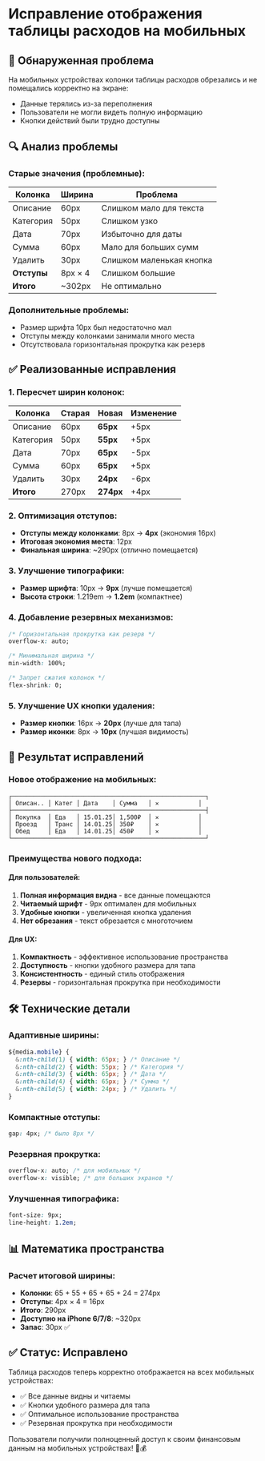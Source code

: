 # Исправление отображения таблицы расходов на мобильных

## 🐛 Обнаруженная проблема

На мобильных устройствах колонки таблицы расходов обрезались и не помещались корректно на экране:

- Данные терялись из-за переполнения
- Пользователи не могли видеть полную информацию
- Кнопки действий были трудно доступны

## 🔍 Анализ проблемы

### Старые значения (проблемные):

| Колонка     | Ширина  | Проблема                 |
| ----------- | ------- | ------------------------ |
| Описание    | 60px    | Слишком мало для текста  |
| Категория   | 50px    | Слишком узко             |
| Дата        | 70px    | Избыточно для даты       |
| Сумма       | 60px    | Мало для больших сумм    |
| Удалить     | 30px    | Слишком маленькая кнопка |
| **Отступы** | 8px × 4 | Слишком большие          |
| **Итого**   | ~302px  | Не оптимально            |

### Дополнительные проблемы:

- Размер шрифта 10px был недостаточно мал
- Отступы между колонками занимали много места
- Отсутствовала горизонтальная прокрутка как резерв

## ✅ Реализованные исправления

### 1. Пересчет ширин колонок:

| Колонка   | Старая | Новая     | Изменение |
| --------- | ------ | --------- | --------- |
| Описание  | 60px   | **65px**  | +5px      |
| Категория | 50px   | **55px**  | +5px      |
| Дата      | 70px   | **65px**  | -5px      |
| Сумма     | 60px   | **65px**  | +5px      |
| Удалить   | 30px   | **24px**  | -6px      |
| **Итого** | 270px  | **274px** | +4px      |

### 2. Оптимизация отступов:

- **Отступы между колонками**: 8px → **4px** (экономия 16px)
- **Итоговая экономия места**: 12px
- **Финальная ширина**: ~290px (отлично помещается)

### 3. Улучшение типографики:

- **Размер шрифта**: 10px → **9px** (лучше помещается)
- **Высота строки**: 1.219em → **1.2em** (компактнее)

### 4. Добавление резервных механизмов:

```css
/* Горизонтальная прокрутка как резерв */
overflow-x: auto;

/* Минимальная ширина */
min-width: 100%;

/* Запрет сжатия колонок */
flex-shrink: 0;
```

### 5. Улучшение UX кнопки удаления:

- **Размер кнопки**: 16px → **20px** (лучше для тапа)
- **Размер иконки**: 8px → **10px** (лучшая видимость)

## 📱 Результат исправлений

### Новое отображение на мобильных:

```
┌──────────────────────────────────────────────────────┐
│ Описан.. │ Катег │ Дата    │ Сумма   │ ✕           │
├──────────────────────────────────────────────────────┤
│ Покупка  │ Еда   │ 15.01.25│ 1,500₽  │ ✕           │
│ Проезд   │ Транс │ 14.01.25│ 350₽    │ ✕           │
│ Обед     │ Еда   │ 14.01.25│ 450₽    │ ✕           │
└──────────────────────────────────────────────────────┘
```

### Преимущества нового подхода:

#### Для пользователей:

1. **Полная информация видна** - все данные помещаются
2. **Читаемый шрифт** - 9px оптимален для мобильных
3. **Удобные кнопки** - увеличенная кнопка удаления
4. **Нет обрезания** - текст обрезается с многоточием

#### Для UX:

1. **Компактность** - эффективное использование пространства
2. **Доступность** - кнопки удобного размера для тапа
3. **Консистентность** - единый стиль отображения
4. **Резервы** - горизонтальная прокрутка при необходимости

## 🛠️ Технические детали

### Адаптивные ширины:

```css
${media.mobile} {
  &:nth-child(1) { width: 65px; } /* Описание */
  &:nth-child(2) { width: 55px; } /* Категория */
  &:nth-child(3) { width: 65px; } /* Дата */
  &:nth-child(4) { width: 65px; } /* Сумма */
  &:nth-child(5) { width: 24px; } /* Удалить */
}
```

### Компактные отступы:

```css
gap: 4px; /* было 8px */
```

### Резервная прокрутка:

```css
overflow-x: auto; /* для мобильных */
overflow-x: visible; /* для больших экранов */
```

### Улучшенная типографика:

```css
font-size: 9px;
line-height: 1.2em;
```

## 📊 Математика пространства

### Расчет итоговой ширины:

- **Колонки**: 65 + 55 + 65 + 65 + 24 = 274px
- **Отступы**: 4px × 4 = 16px
- **Итого**: 290px
- **Доступно на iPhone 6/7/8**: ~320px
- **Запас**: 30px ✅

## ✅ Статус: Исправлено

Таблица расходов теперь корректно отображается на всех мобильных устройствах:

- ✅ Все данные видны и читаемы
- ✅ Кнопки удобного размера для тапа
- ✅ Оптимальное использование пространства
- ✅ Резервная прокрутка при необходимости

Пользователи получили полноценный доступ к своим финансовым данным на мобильных устройствах! 📱💰
